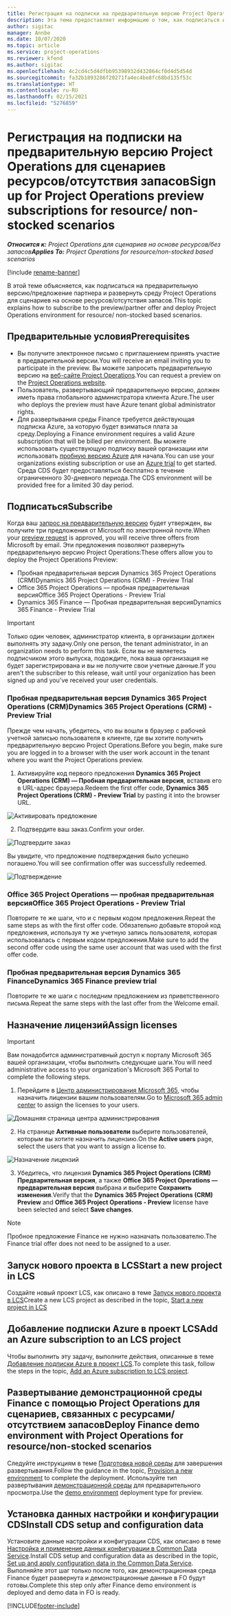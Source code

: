 ```yaml
---
title: Регистрация на подписки на предварительную версию Project Operations для сценариев ресурсов/отсутствия запасов
description: Эта тема предоставляет информацию о том, как подписаться и развернуть roject Operations для сценариев на основе ресурсов/отсутствия запасов.
author: sigitac
manager: Annbe
ms.date: 10/07/2020
ms.topic: article
ms.service: project-operations
ms.reviewer: kfend
ms.author: sigitac
ms.openlocfilehash: 4c2cd4c5d4dfbb95398932d432864cf0d4d5d54d
ms.sourcegitcommit: fa32b1893286f20271fa4ec4be8fc68bd135f53c
ms.translationtype: HT
ms.contentlocale: ru-RU
ms.lasthandoff: 02/15/2021
ms.locfileid: "5276859"
---
```

# <a name="sign-up-for-project-operations-preview-subscriptions-for-resource-non-stocked-scenarios"></a><span data-ttu-id="3aeb4-103">Регистрация на подписки на предварительную версию Project Operations для сценариев ресурсов/отсутствия запасов</span><span class="sxs-lookup"><span data-stu-id="3aeb4-103">Sign up for Project Operations preview subscriptions for resource/ non-stocked scenarios</span></span>

<span data-ttu-id="3aeb4-104">_**Относится к:** Project Operations для сценариев на основе ресурсов/без запасов_</span><span class="sxs-lookup"><span data-stu-id="3aeb4-104">_**Applies To:** Project Operations for resource/non-stocked based scenarios_</span></span>

[!include [rename-banner](~/includes/cc-data-platform-banner.md)]

<span data-ttu-id="3aeb4-105">В этой теме объясняется, как подписаться на предварительную версию/предложение партнера и развернуть среду Project Operations для сценариев на основе ресурсов/отсутствия запасов.</span><span class="sxs-lookup"><span data-stu-id="3aeb4-105">This topic explains how to subscribe to the preview/partner offer and deploy Project Operations environment for resource/ non-stocked based scenarios.</span></span>

## <a name="prerequisites"></a><span data-ttu-id="3aeb4-106">Предварительные условия</span><span class="sxs-lookup"><span data-stu-id="3aeb4-106">Prerequisites</span></span>

- <span data-ttu-id="3aeb4-107">Вы получите электронное письмо с приглашением принять участие в предварительной версии.</span><span class="sxs-lookup"><span data-stu-id="3aeb4-107">You will receive an email inviting you to participate in the preview.</span></span> <span data-ttu-id="3aeb4-108">Вы можете запросить предварительную версию на [веб-сайте Project Operations](https://dynamics.microsoft.com/en-us/project-operations/overview/).</span><span class="sxs-lookup"><span data-stu-id="3aeb4-108">You can request a preview on the [Project Operations website](https://dynamics.microsoft.com/en-us/project-operations/overview/).</span></span>
- <span data-ttu-id="3aeb4-109">Пользователь, развертывающий предварительную версию, должен иметь права глобального администратора клиента Azure.</span><span class="sxs-lookup"><span data-stu-id="3aeb4-109">The user who deploys the preview must have Azure tenant global administrator rights.</span></span>
- <span data-ttu-id="3aeb4-110">Для развертывания среды Finance требуется действующая подписка Azure, за которую будет взиматься плата за среду.</span><span class="sxs-lookup"><span data-stu-id="3aeb4-110">Deploying a Finance environment requires a valid Azure subscription that will be billed per environment.</span></span> <span data-ttu-id="3aeb4-111">Вы можете использовать существующую подписку вашей организации или использовать [пробную версию Azure](https://azure.microsoft.com/en-us/free/) для начала.</span><span class="sxs-lookup"><span data-stu-id="3aeb4-111">You can use your organizations existing subscription or use an [Azure trial](https://azure.microsoft.com/en-us/free/) to get started.</span></span> <span data-ttu-id="3aeb4-112">Среда CDS будет предоставляться бесплатно в течение ограниченного 30-дневного периода.</span><span class="sxs-lookup"><span data-stu-id="3aeb4-112">The CDS environment will be provided free for a limited 30 day period.</span></span>

## <a name="subscribe"></a><span data-ttu-id="3aeb4-113">Подписаться</span><span class="sxs-lookup"><span data-stu-id="3aeb4-113">Subscribe</span></span>

<span data-ttu-id="3aeb4-114">Когда ваш [запрос на предварительную версию](https://forms.office.com/FormsPro/Pages/ResponsePage.aspx?id=v4j5cvGGr0GRqy180BHbR56j8lZs0FdAvwT75_WNFyxUMkRDV1NYQU5TNjE2VjhKOVBUNVg2R0s1NC4u) будет утвержден, вы получите три предложения от Microsoft по электронной почте.</span><span class="sxs-lookup"><span data-stu-id="3aeb4-114">When your [preview request](https://forms.office.com/FormsPro/Pages/ResponsePage.aspx?id=v4j5cvGGr0GRqy180BHbR56j8lZs0FdAvwT75_WNFyxUMkRDV1NYQU5TNjE2VjhKOVBUNVg2R0s1NC4u) is approved, you will receive three offers from Microsoft by email.</span></span> <span data-ttu-id="3aeb4-115">Эти предложения позволяют развернуть предварительную версию Project Operations:</span><span class="sxs-lookup"><span data-stu-id="3aeb4-115">These offers allow you to deploy the Project Operations Preview:</span></span>

- <span data-ttu-id="3aeb4-116">Пробная предварительная версия Dynamics 365 Project Operations (CRM)</span><span class="sxs-lookup"><span data-stu-id="3aeb4-116">Dynamics 365 Project Operations (CRM) - Preview Trial</span></span>
- <span data-ttu-id="3aeb4-117">Office 365 Project Operations — пробная предварительная версия</span><span class="sxs-lookup"><span data-stu-id="3aeb4-117">Office 365 Project Operations - Preview Trial</span></span>
- <span data-ttu-id="3aeb4-118">Dynamics 365 Finance — Пробная предварительная версия</span><span class="sxs-lookup"><span data-stu-id="3aeb4-118">Dynamics 365 Finance - Preview Trial</span></span>

> [!IMPORTANT]
> <span data-ttu-id="3aeb4-119">Только один человек, администратор клиента, в организации должен выполнять эту задачу.</span><span class="sxs-lookup"><span data-stu-id="3aeb4-119">Only one person, the tenant administrator, in an organization needs to perform this task.</span></span> <span data-ttu-id="3aeb4-120">Если вы не являетесь подписчиком этого выпуска, подождите, пока ваша организация не будет зарегистрирована и вы не получите свои учетные данные.</span><span class="sxs-lookup"><span data-stu-id="3aeb4-120">If you aren't the subscriber to this release, wait until your organization has been signed up and you've received your user credentials.</span></span>

### <a name="dynamics-365-project-operations-crm---preview-trial"></a><span data-ttu-id="3aeb4-121">Пробная предварительная версия Dynamics 365 Project Operations (CRM)</span><span class="sxs-lookup"><span data-stu-id="3aeb4-121">Dynamics 365 Project Operations (CRM) - Preview Trial</span></span> 

<span data-ttu-id="3aeb4-122">Прежде чем начать, убедитесь, что вы вошли в браузер с рабочей учетной записью пользователя в клиенте, где вы хотите получить предварительную версию Project Operations.</span><span class="sxs-lookup"><span data-stu-id="3aeb4-122">Before you begin, make sure you are logged in to a browser with the user work account in the tenant where you want the Project Operations preview.</span></span>

1. <span data-ttu-id="3aeb4-123">Активируйте код первого предложения **Dynamics 365 Project Operations (CRM) — Пробная предварительная версия**, вставив его в URL-адрес браузера.</span><span class="sxs-lookup"><span data-stu-id="3aeb4-123">Redeem the first offer code, **Dynamics 365 Project Operations (CRM) - Preview Trial** by pasting it into the browser URL.</span></span>

![Активировать предложение](./media/16RedeemFirstOfferNew.png)

2. <span data-ttu-id="3aeb4-125">Подтвердите ваш заказ.</span><span class="sxs-lookup"><span data-stu-id="3aeb4-125">Confirm your order.</span></span>

![Подтвердите заказ](./media/17ConfirmOrderNew.png)

<span data-ttu-id="3aeb4-127">Вы увидите, что предложение подтверждения было успешно погашено.</span><span class="sxs-lookup"><span data-stu-id="3aeb4-127">You will see confirmation offer was successfully redeemed.</span></span>

![Подтверждение](./media/18OrderConfirmationNew.png)

### <a name="office-365-project-operations---preview-trial"></a><span data-ttu-id="3aeb4-129">Office 365 Project Operations — пробная предварительная версия</span><span class="sxs-lookup"><span data-stu-id="3aeb4-129">Office 365 Project Operations - Preview Trial</span></span>

<span data-ttu-id="3aeb4-130">Повторите те же шаги, что и с первым кодом предложения.</span><span class="sxs-lookup"><span data-stu-id="3aeb4-130">Repeat the same steps as with the first offer code.</span></span> <span data-ttu-id="3aeb4-131">Обязательно добавьте второй код предложения, используя ту же учетную запись пользователя, которая использовалась с первым кодом предложения.</span><span class="sxs-lookup"><span data-stu-id="3aeb4-131">Make sure to add the second offer code using the same user account that was used with the first offer code.</span></span>

### <a name="dynamics-365-finance-preview-trial"></a><span data-ttu-id="3aeb4-132">Пробная предварительная версия Dynamics 365 Finance</span><span class="sxs-lookup"><span data-stu-id="3aeb4-132">Dynamics 365 Finance preview trial</span></span>

<span data-ttu-id="3aeb4-133">Повторите те же шаги с последним предложением из приветственного письма.</span><span class="sxs-lookup"><span data-stu-id="3aeb4-133">Repeat the same steps with the last offer from the Welcome email.</span></span>

## <a name="assign-licenses"></a><span data-ttu-id="3aeb4-134">Назначение лицензий</span><span class="sxs-lookup"><span data-stu-id="3aeb4-134">Assign licenses</span></span>

> [!IMPORTANT]
> <span data-ttu-id="3aeb4-135">Вам понадобится административный доступ к порталу Microsoft 365 вашей организации, чтобы выполнить следующие шаги.</span><span class="sxs-lookup"><span data-stu-id="3aeb4-135">You will need administrative access to your organization's Microsoft 365 Portal to complete the following steps.</span></span>

1. <span data-ttu-id="3aeb4-136">Перейдите в [Центр администрирования Microsoft 365](https://portal.office.com/), чтобы назначить лицензии вашим пользователям.</span><span class="sxs-lookup"><span data-stu-id="3aeb4-136">Go to [Microsoft 365 admin center](https://portal.office.com/) to assign the licenses to your users.</span></span>

![Домашняя страница центра администрирования](./media/14AdminPortal.png)

2. <span data-ttu-id="3aeb4-138">На странице **Активные пользователи** выберите пользователей, которым вы хотите назначить лицензию.</span><span class="sxs-lookup"><span data-stu-id="3aeb4-138">On the **Active users** page, select the users that you want to assign a license to.</span></span>

![Назначение лицензий](./media/15AssignLicenses.png)

3. <span data-ttu-id="3aeb4-140">Убедитесь, что лицензия **Dynamics 365 Project Operations (CRM) Предварительная версия**, а также **Office 365 Project Operations — предварительная версия** выбрана и выберите **Сохранить изменения**.</span><span class="sxs-lookup"><span data-stu-id="3aeb4-140">Verify that the **Dynamics 365 Project Operations (CRM) Preview** and **Office 365 Project Operations - Preview** license have been selected and select **Save changes**.</span></span>

> [!NOTE]
> <span data-ttu-id="3aeb4-141">Пробное предложение Finance не нужно назначать пользователю.</span><span class="sxs-lookup"><span data-stu-id="3aeb4-141">The Finance trial offer does not need to be assigned to a user.</span></span>

## <a name="start-a-new-project-in-lcs"></a><span data-ttu-id="3aeb4-142">Запуск нового проекта в LCS</span><span class="sxs-lookup"><span data-stu-id="3aeb4-142">Start a new project in LCS</span></span>

<span data-ttu-id="3aeb4-143">Создайте новый проект LCS, как описано в теме [Запуск нового проекта в LCS](create-lcs-project.md)</span><span class="sxs-lookup"><span data-stu-id="3aeb4-143">Create a new LCS project as described in the topic, [Start a new project in LCS](create-lcs-project.md)</span></span>

## <a name="add-an-azure-subscription-to-an-lcs-project"></a><span data-ttu-id="3aeb4-144">Добавление подписки Azure в проект LCS</span><span class="sxs-lookup"><span data-stu-id="3aeb4-144">Add an Azure subscription to an LCS project</span></span>

<span data-ttu-id="3aeb4-145">Чтобы выполнить эту задачу, выполните действия, описанные в теме [Добавление подписки Azure в проект LCS](resource-add-azure-subscription-lcs-project.md).</span><span class="sxs-lookup"><span data-stu-id="3aeb4-145">To complete this task, follow the steps in the topic, [Add an Azure subscription to LCS project](resource-add-azure-subscription-lcs-project.md).</span></span>

## <a name="deploy-finance-demo-environment-with-project-operations-for-resourcenon-stocked-scenarios"></a><span data-ttu-id="3aeb4-146">Развертывание демонстрационной среды Finance с помощью Project Operations для сценариев, связанных с ресурсами/отсутствием запасов</span><span class="sxs-lookup"><span data-stu-id="3aeb4-146">Deploy Finance demo environment with Project Operations for resource/non-stocked scenarios</span></span>

<span data-ttu-id="3aeb4-147">Следуйте инструкциям в теме [Подготовка новой среды](resource-provision-new-environment.md) для завершения развертывания.</span><span class="sxs-lookup"><span data-stu-id="3aeb4-147">Follow the guidance in the topic, [Provision a new environment](resource-provision-new-environment.md) to complete the deployment.</span></span> <span data-ttu-id="3aeb4-148">Используйте тип развертывания [демонстрационной среды](https://docs.microsoft.com/dynamics365/fin-ops-core/dev-itpro/deployment/deploy-demo-environment) для предварительного просмотра.</span><span class="sxs-lookup"><span data-stu-id="3aeb4-148">Use the [demo environment](https://docs.microsoft.com/dynamics365/fin-ops-core/dev-itpro/deployment/deploy-demo-environment) deployment type for preview.</span></span> 

## <a name="install-cds-setup-and-configuration-data"></a><span data-ttu-id="3aeb4-149">Установка данных настройки и конфигурации CDS</span><span class="sxs-lookup"><span data-stu-id="3aeb4-149">Install CDS setup and configuration data</span></span>

<span data-ttu-id="3aeb4-150">Установите данные настройки и конфигурации CDS, как описано в теме [Настройка и применение данных конфигурации в Common Data Service](resource-apply-pro-setup-config-data.md).</span><span class="sxs-lookup"><span data-stu-id="3aeb4-150">Install CDS setup and configuration data as described in the topic, [Set up and apply configuration data in the Common Data Service](resource-apply-pro-setup-config-data.md).</span></span>
<span data-ttu-id="3aeb4-151">Выполняйте этот шаг только после того, как демонстрационная среда Finance будет развернута и демонстрационные данные в FO будут готовы.</span><span class="sxs-lookup"><span data-stu-id="3aeb4-151">Complete this step only after Finance demo environment is deployed and demo data in FO is ready.</span></span>


[!INCLUDE[footer-include](../includes/footer-banner.md)]